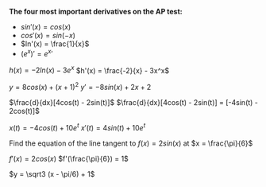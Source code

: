 **The four most important derivatives on the AP test:**
* $sin'(x) = cos(x)$
* $cos'(x) = sin(-x)$
* $ln'(x) = \frac{1}{x}$
* $(e^x)' = e^x'$



$h(x) = -2ln(x) - 3e^x$ 
$h'(x) = \frac{-2}{x} - 3x^x$

$y = 8cos(x) + (x+1)^2$ 
$y' = -8sin(x) + 2x + 2$

$\frac{d}{dx}[4cos(t) - 2sin(t)]$
$\frac{d}{dx}[4cos(t) - 2sin(t)] = [-4sin(t) - 2cos(t)]$

$x(t) = -4cos(t) + 10e^t$
$x'(t) = 4sin(t) + 10e^t$

Find the equation of the line tangent to $f(x) = 2sin(x)$ at $x = \frac{\pi}{6}$

$f'(x) = 2cos(x)$
$f'(\frac{\pi}{6}) = 1$

$y = \sqrt3 (x - \pi/6) + 1$